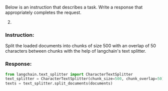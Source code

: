 Below is an instruction that describes a task. Write a response that appropriately completes the request.

2.
### Instruction:
Split the loaded documents into chunks of size 500 with an overlap of 50 characters between chunks with the help of langchain's text splitter.

### Response:
```python
from langchain.text_splitter import CharacterTextSplitter
text_splitter = CharacterTextSplitter(chunk_size=500, chunk_overlap=50)
texts = text_splitter.split_documents(documents)
```